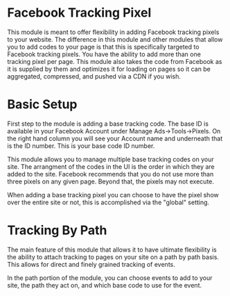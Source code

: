 Facebook Tracking Pixel
================================================================================

This module is meant to offer flexibility in adding Facebook tracking pixels to
your website. The difference in this module and other modules that allow you to
add codes to your page is that this is specifically targeted to Facebook
tracking pixels. You have the ability to add more than one tracking pixel per
page. This module also takes the code from Facebook as it is supplied by them
and optimizes it for loading on pages so it can be aggregated, compressed, and
pushed via a CDN if you wish.

Basic Setup
================================================================================

First step to the module is adding a base tracking code. The base ID is available
in your Facebook Account under Manage Ads->Tools->Pixels. On the right hand column
you will see your Account name and underneath that is the ID number. This is your
base code ID number.

This module allows you to manage multiple base tracking codes on your site. The
arrangment of the codes in the UI is the order in which they are added to the
site. Facebook recommends that you do not use more than three pixels on any
given page. Beyond that, the pixels may not execute.

When adding a base tracking pixel you can choose to have the pixel show over the
entire site or not, this is accomplished via the "global" setting.

Tracking By Path
================================================================================

The main feature of this module that allows it to have ultimate flexibility is
the ability to attach tracking to pages on your site on a path by path basis.
This allows for direct and finely grained tracking of events.

In the path portion of the module, you can choose events to add to your site,
the path they act on, and which base code to use for the event.